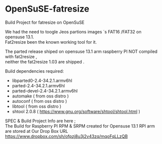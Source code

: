OpenSuSE-fatresize
==================

Build Project for fatresize on  OpenSuSE


We had the need to toogle  Jeos partions images ´s FAT16 /FAT32  on opensuse 13.1.<br>
Fat2resize been the known working tool for it.<br>

The  parted release shiped on opensuse 13.1 arm raspberry PI NOT compiled with fat2resize , <br>
neither the fat2resize 1.03 are shipped .<br>



Build dependencies required:

  - libparted0-2.4-34.2.1.armv6hl
  - parted-2.4-34.2.1.armv6hl
  - parted-devel-2.4-34.2.1.armv6hl
  - automake ( from oss distro )
  - autoconf ( from oss distro )
  - libtool ( from oss distro )
  - shtool 2.0.8 ( https://www.gnu.org/software/shtool/shtool.html )

 SPEC & Build Project Info are here ; <br>
 The Build for Raspberry PI RPM & SRPM created for Opensuse 13.1 RPI arm <br>
 are stored at Our Drop Box URL https://www.dropbox.com/sh/ofpzj8u3j2v43zq/mqoFqLLzQB 
